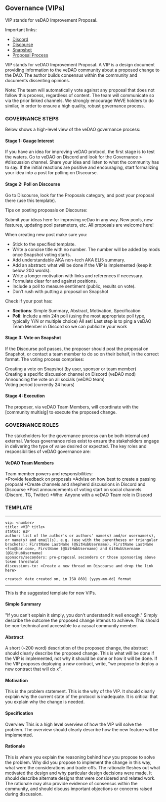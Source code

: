 ## Governance (VIPs)
VIP stands for veDAO Improvement Proposal.

Important links:

* [Discord](https://discord.com/invite/vedao)
* ​[Discourse](https://forum.vedao.io)
* ​[Snapshot](https://snapshot.org/#/vedaogov.eth)
* [Proposal Process](https://github.com/information-token/ve-dao-governance/)

VIP stands for veDAO Improvement Proposal. A VIP is a design document providing information to the veDAO community about a proposed change to the DAO. The author builds consensus within the community and documents dissenting opinions.

Note: The team will automatically vote against any proposal that does not follow this process, regardless of content. The team will communicate so via the prior linked channels. We strongly encourage WeVE holders to do similar, in order to ensure a high quality, robust governance process.


### GOVERNANCE STEPS

Below shows a high-level view of the veDAO governance process:
 
#### **Stage 1: Gauge Interest**
If you have an idea for improving veDAO protocol, the first stage is to test the waters. Go to veDAO on Discord and look for the Governance > #discussion channel. Share your idea and listen to what the community has to say.
If the initial reactions are positive and encouraging, start formalizing your idea into a post for polling on Discourse.

#### **Stage 2: Poll on Discourse**
Go to Discourse, look for the Proposals category, and post your proposal there (use this template).
 
Tips on posting proposals on Discourse: 

Submit your ideas here for improving veDao in any way. New pools, new features, updating pool parameters, etc. All proposals are welcome here!

When creating new post make sure you:

* Stick to the specified template.
* Write a concise title with no number. The number will be added by mods once Snapshot voting starts.
* Add understandable AKA non-tech AKA ELI5 summary.
* Add an abstract: what will be done if the VIP is implemented (keep it below 200 words).
* Write a longer motivation with links and references if necessary.
* Formulate clear for and against positions.
* Include a poll to measure sentiment (public, results on vote).
* Don’t rush with putting a proposal on Snapshot

Check if your post has:

* **Sections**: Simple Summary, Abstract, Motivation, Specification
* **Poll**: Include a min 24h poll (using the most appropriate poll type, typically Y/N or multiple choice)
All set! Last step is to ping a veDAO Team Member in Discord so we can publicize your work

#### **Stage 3: Vote on Snapshot**
If the Discourse poll passes, the proposer should post the proposal on Snapshot, or contact a team member to do so on their behalf, in the correct format. The voting process comprises:

Creating a vote on Snapshot (by user, sponsor or team member)  
Creating a specific discussion channel on Discord (veDAO mod)  
Announcing the vote on all socials (veDAO team)  
Voting period (currently 24 hours)

#### **Stage 4: Execution**
The proposer, via veDAO Team Members, will coordinate with the [community multisig] to execute the proposed change.

### GOVERNANCE ROLES

The stakeholders for the governance process can be both internal and external. Various governance roles exist to ensure the stakeholders engage in delivering the type of value desired or expected. The key roles and responsibilities of veDAO governance are:  

#### VeDAO Team Members 
Team member powers and responsibilities:  
*Provide feedback on proposals
*Advise on how best to create a passing proposal
*Create channels and shepherd discussions in Discord and Discourse
*Post announcements of voting start on social channels (Discord, TG, Twitter)
*Who: Anyone with a veDAO Team role in Discord


### TEMPLATE
---
```
vip: <number>  
title: <VIP title>  
status: WIP  
author: list of the author's or authors' name(s) and/or username(s), or name(s) and email(s), e.g. (use with the parentheses or triangular brackets): FirstName LastName (@GitHubUsername), FirstName LastName <foo@bar.com>, FirstName (@GitHubUsername) and GitHubUsername (@GitHubUsername)  
sponsors/seconders: pre-proposal seconders or those sponsoring above token threshold 
discussions-to: <Create a new thread on Discourse and drop the link here>  
  
created: date created on, in ISO 8601 (yyyy-mm-dd) format

```
---
This is the suggested template for new VIPs. 

#### Simple Summary

"If you can't explain it simply, you don't understand it well enough." Simply describe the outcome the proposed change intends to achieve. This should be non-technical and accessible to a casual community member.

#### Abstract
A short (~200 word) description of the proposed change, the abstract should clearly describe the proposed change. This is what will be done if the VIP is implemented, not why it should be done or how it will be done. If the VIP proposes deploying a new contract, write, "we propose to deploy a new contract that will do x".

#### Motivation
This is the problem statement. This is the why of the VIP. It should clearly explain why the current state of the protocol is inadequate. It is critical that you explain why the change is needed.

#### Specification
Overview
This is a high level overview of how the VIP will solve the problem. The overview should clearly describe how the new feature will be implemented.

#### Rationale
This is where you explain the reasoning behind how you propose to solve the problem. Why did you propose to implement the change in this way, what were the considerations and trade-offs. The rationale fleshes out what motivated the design and why particular design decisions were made. It should describe alternate designs that were considered and related work. The rationale may also provide evidence of consensus within the community, and should discuss important objections or concerns raised during discussion.
